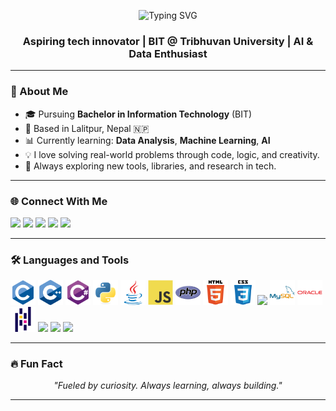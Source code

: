 <!-- Animated Header -->
<p align="center">
  <img src="https://readme-typing-svg.demolab.com?font=Fira+Code&weight=600&size=26&pause=1000&center=true&vCenter=true&width=435&lines=Hi+%F0%9F%91%8B%2C+I'm+Jivraj+Ghimire;Tech+Explorer+from+Nepal+%F0%9F%87%B3%F0%9F%87%B5;Data+Analytics+%7C+Machine+Learning+%7C+AI" alt="Typing SVG" />
</p>

<h3 align="center">Aspiring tech innovator | BIT @ Tribhuvan University | AI & Data Enthusiast</h3>

---

### 🚀 About Me

- 🎓 Pursuing **Bachelor in Information Technology** (BIT)
- 📍 Based in Lalitpur, Nepal 🇳🇵
- 📊 Currently learning: **Data Analysis**, **Machine Learning**, **AI**
- 💡 I love solving real-world problems through code, logic, and creativity.
- 🌱 Always exploring new tools, libraries, and research in tech.

---

### 🌐 Connect With Me

<p align="left">
  <a href="mailto:jeevanghimire12345@gmail.com"><img src="https://img.icons8.com/fluency/48/gmail-new.png" width="30"/></a>
  <a href="https://linkedin.com/in/jivraj-ghimire"><img src="https://img.icons8.com/color/48/linkedin.png" width="30"/></a>
  <a href="https://www.facebook.com/jeewan.ghimire.56"><img src="https://img.icons8.com/fluency/48/facebook-new.png" width="30"/></a>
  <a href="https://www.instagram.com/jeewan.ghimire/"><img src="https://img.icons8.com/fluency/48/instagram-new.png" width="30"/></a>
  <a href="https://x.com/jivraj_ghimire"><img src="https://img.icons8.com/ios-filled/50/1DA1F2/twitterx--v2.png" width="30"/></a>
</p>

---

### 🛠️ Languages and Tools

<p align="left">
  <!-- Core Languages -->
  <img src="https://raw.githubusercontent.com/devicons/devicon/master/icons/c/c-original.svg" width="40" />
  <img src="https://raw.githubusercontent.com/devicons/devicon/master/icons/cplusplus/cplusplus-original.svg" width="40" />
  <img src="https://raw.githubusercontent.com/devicons/devicon/master/icons/csharp/csharp-original.svg" width="40" />
  <img src="https://raw.githubusercontent.com/devicons/devicon/master/icons/python/python-original.svg" width="40" />
  <img src="https://raw.githubusercontent.com/devicons/devicon/master/icons/java/java-original.svg" width="40" />
  <img src="https://raw.githubusercontent.com/devicons/devicon/master/icons/javascript/javascript-original.svg" width="40" />
  <img src="https://raw.githubusercontent.com/devicons/devicon/master/icons/php/php-original.svg" width="40" />

  <!-- Web Tech -->
  <img src="https://raw.githubusercontent.com/devicons/devicon/master/icons/html5/html5-original-wordmark.svg" width="40" />
  <img src="https://raw.githubusercontent.com/devicons/devicon/master/icons/css3/css3-original-wordmark.svg" width="40" />
  <img src="https://cdn.worldvectorlogo.com/logos/django.svg" width="40" />

  <!-- Databases & Tools -->
  <img src="https://raw.githubusercontent.com/devicons/devicon/master/icons/mysql/mysql-original-wordmark.svg" width="40" />
  <img src="https://raw.githubusercontent.com/devicons/devicon/master/icons/oracle/oracle-original.svg" width="40" />

  <!-- Data Science & ML -->
  <img src="https://raw.githubusercontent.com/devicons/devicon/master/icons/pandas/pandas-original.svg" width="40" />
  <img src="https://www.vectorlogo.zone/logos/opencv/opencv-icon.svg" width="40" />
  <img src="https://www.vectorlogo.zone/logos/tensorflow/tensorflow-icon.svg" width="40" />
  <img src="https://www.vectorlogo.zone/logos/pytorch/pytorch-icon.svg" width="40" />
</p>

---

### 🔥 Fun Fact

<p align="center"><i>"Fueled by curiosity. Always learning, always building."</i></p>

---

